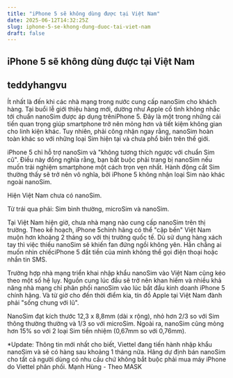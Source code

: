 ```yaml
---
title: "iPhone 5 sẽ không dùng được tại Việt Nam"
date: 2025-06-12T14:32:25Z
slug: iphone-5-se-khong-dung-duoc-tai-viet-nam
draft: false
---
```


## iPhone 5 sẽ không dùng được tại Việt Nam

## teddyhangvu

Ít nhất là đến khi các nhà mạng trong nước cung cấp nanoSim cho khách hàng.
Tại buổi lễ giới thiệu hàng mới, dường như Apple cố tình không nhắc tới chuẩn nanoSim được áp dụng trêniPhone 5. Đây là một trong những cải tiến quan trọng giúp smartphone trở nên mỏng hơn và tiết kiệm không gian cho linh kiện khác. Tuy nhiên, phải công nhận ngay rằng, nanoSim hoàn toàn khác so với những loại Sim hiện tại và chưa phổ biến trên thế giới.
 
iPhone 5 chỉ hỗ trợ nanoSim và "không tương thích ngược với chuẩn Sim cũ". Điều này đồng nghĩa rằng, bạn bắt buộc phải trang bị nanoSim nếu muốn trải nghiệm smartphone một cách trọn vẹn nhất. Hành động cắt Sim thường thấy sẽ trở nên vô nghĩa, bởi iPhone 5 không nhận loại Sim nào khác ngoài nanoSim.
 

Hiện Việt Nam chưa có nanoSim.
 

Từ trái qua phải: Sim bình thường, microSim và nanoSim.
 
Tại Việt Nam hiện giờ, chưa nhà mạng nào cung cấp nanoSim trên thị trường. Theo kế hoạch, iPhone 5chính hãng có thể "cập bến" Việt Nam muộn hơn khoảng 2 tháng so với thị trường quốc tế. Dù sử dụng hàng xách tay thì việc thiếu nanoSim sẽ khiến fan đứng ngồi không yên. Hẳn chẳng ai muốn nhìn chiếciPhone 5 đắt tiền của mình không thể gọi điện thoại hoặc nhắn tin SMS.
 
Trường hợp nhà mạng triển khai nhập khẩu nanoSim vào Việt Nam cũng kéo theo một số hệ lụy. Nguồn cung lúc đầu sẽ trở nên khan hiếm và nhiều khả năng nhà mạng chỉ phân phối nanoSim vào lúc bắt đầu kinh doanh iPhone 5 chính hãng. Và từ giờ cho đến thời điểm kia, tín đồ Apple tại Việt Nam đành phải "sống chung với lũ".
 
NanoSim đạt kích thước 12,3 x 8,8mm (dài x rộng), nhỏ hơn 2/3 so với Sim thông thường thường và 1/3 so với microSim. Ngoài ra, nanoSim cũng mỏng hơn 15% so với 2 loại Sim tiền nhiệm (0,67mm so với 0,76mm).
 
*Update: Thông tin mới nhất cho biết, Viettel đang tiến hành nhập khẩu nanoSim và sẽ có hàng sau khoảng 1 tháng nữa. Hãng dự định bán nanoSim cho tất cả người dùng có nhu cầu chứ không bắt buộc phải mua máy iPhone do Viettel phân phối.
 Mạnh Hùng - Theo MASK